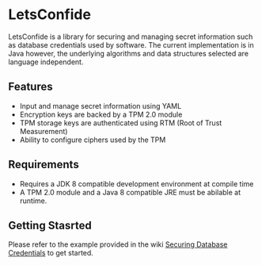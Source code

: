 # LetsConfide 
LetsConfide is a library for securing and managing secret information such as database credentials used by software. 
The current implementation is in Java however, the underlying algorithms and data structures selected are language independent.  

## Features
* Input and manage secret information using YAML 
* Encryption keys are backed by a TPM 2.0 module
* TPM storage keys are authenticated using RTM (Root of Trust Measurement)
* Ability to configure ciphers used by the TPM 

## Requirements
* Requires a JDK 8 compatible development environment at compile time  
* A TPM 2.0 module and a Java 8 compatible JRE must be abilable at runtime. 

## Getting Stasrted 
Please refer to the example provided in the wiki [Securing Database Credentials](../../wiki/Overview-of-Operation#example-securing-database-credentials) to get started. 
